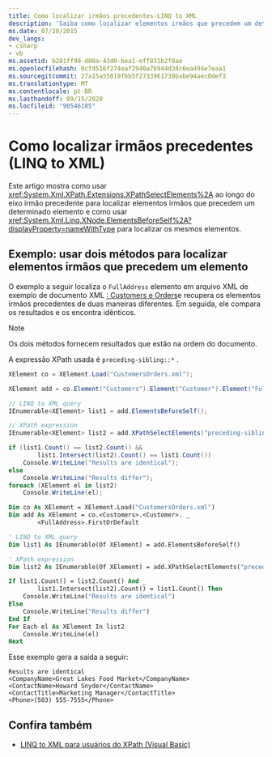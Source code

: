 ```yaml
---
title: Como localizar irmãos precedentes-LINQ to XML
description: 'Saiba como localizar elementos irmãos que precedem um determinado elemento. Dois métodos são mostrados: um usa XPathSelectElements ao longo do eixo irmão precedente, o outro usa XNode. ElementsBeforeSelf.'
ms.date: 07/20/2015
dev_langs:
- csharp
- vb
ms.assetid: b281ff99-d08a-43d0-bea1-eff831b2f8ae
ms.openlocfilehash: 0cfd516f274eaf2940a7b944d34c6ea494e7eaa1
ms.sourcegitcommit: 27a15a55019f6b5f2733961738babe94aec0def3
ms.translationtype: MT
ms.contentlocale: pt-BR
ms.lasthandoff: 09/15/2020
ms.locfileid: "90546185"
---
```

# <a name="how-to-find-preceding-siblings-linq-to-xml"></a>Como localizar irmãos precedentes (LINQ to XML)

Este artigo mostra como usar <xref:System.Xml.XPath.Extensions.XPathSelectElements%2A> ao longo do eixo irmão precedente para localizar elementos irmãos que precedem um determinado elemento e como usar <xref:System.Xml.Linq.XNode.ElementsBeforeSelf%2A?displayProperty=nameWithType> para localizar os mesmos elementos.

## <a name="example-use-two-methods-to-find-sibling-elements-that-precede-an-element"></a>Exemplo: usar dois métodos para localizar elementos irmãos que precedem um elemento

O exemplo a seguir localiza o `FullAddress` elemento em arquivo XML de exemplo de documento XML [: Customers e Orders](sample-xml-file-customers-orders.md)e recupera os elementos irmãos precedentes de duas maneiras diferentes. Em seguida, ele compara os resultados e os encontra idênticos.

> [!NOTE]
> Os dois métodos fornecem resultados que estão na ordem do documento.

A expressão XPath usada é `preceding-sibling::*` .

```csharp
XElement co = XElement.Load("CustomersOrders.xml");

XElement add = co.Element("Customers").Element("Customer").Element("FullAddress");

// LINQ to XML query
IEnumerable<XElement> list1 = add.ElementsBeforeSelf();

// XPath expression
IEnumerable<XElement> list2 = add.XPathSelectElements("preceding-sibling::*");

if (list1.Count() == list2.Count() &&
        list1.Intersect(list2).Count() == list1.Count())
    Console.WriteLine("Results are identical");
else
    Console.WriteLine("Results differ");
foreach (XElement el in list2)
    Console.WriteLine(el);
```

```vb
Dim co As XElement = XElement.Load("CustomersOrders.xml")
Dim add As XElement = co.<Customers>.<Customer>. _
        <FullAddress>.FirstOrDefault

' LINQ to XML query
Dim list1 As IEnumerable(Of XElement) = add.ElementsBeforeSelf()

' XPath expression
Dim list2 As IEnumerable(Of XElement) = add.XPathSelectElements("preceding-sibling::*")

If list1.Count() = list2.Count() And _
        list1.Intersect(list2).Count() = list1.Count() Then
    Console.WriteLine("Results are identical")
Else
    Console.WriteLine("Results differ")
End If
For Each el As XElement In list2
    Console.WriteLine(el)
Next
```

Esse exemplo gera a saída a seguir:

```output
Results are identical
<CompanyName>Great Lakes Food Market</CompanyName>
<ContactName>Howard Snyder</ContactName>
<ContactTitle>Marketing Manager</ContactTitle>
<Phone>(503) 555-7555</Phone>
```

## <a name="see-also"></a>Confira também

- [LINQ to XML para usuários do XPath (Visual Basic)](./comparison-xpath-linq-xml.md)
